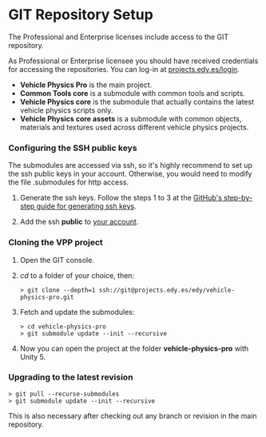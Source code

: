 # GIT Repository Setup

The Professional and Enterprise licenses include access to the GIT repository.

As Professional or Enterprise licensee you should have received credentials for accessing the
repositories. You can log-in at [projects.edy.es/login](http://projects.edy.es/login).

- **Vehicle Physics Pro** is the main project.
- **Common Tools core** is a submodule with common tools and scripts.
- **Vehicle Physics core** is the submodule that actually contains the latest vehicle physics
scripts only.
- **Vehicle Physics core assets** is a submodule with common objects, materials and textures used
across different vehicle physics projects.

### Configuring the SSH public keys

The submodules are accessed via ssh, so it's highly recommend to set up the ssh public keys in your
account. Otherwise, you would need to modify the file .submodules for http access.

1.	Generate the ssh keys. Follow the steps 1 to 3 at the [GitHub's step-by-step guide for
generating ssh keys](https://help.github.com/articles/generating-ssh-keys/).

2.	Add the ssh **public** to [your account](http://projects.edy.es/users/my_profile#public_keys).

### Cloning the VPP project

1.	Open the GIT console.

2.	_cd_ to a folder of your choice, then:

		> git clone --depth=1 ssh://git@projects.edy.es/edy/vehicle-physics-pro.git

3. 	Fetch and update the submodules:

		> cd vehicle-physics-pro
		> git submodule update --init --recursive

3.	Now you can open the project at the folder **vehicle-physics-pro** with Unity 5.

### Upgrading to the latest revision

	> git pull --recurse-submodules
	> git submodule update --init --recursive

This is also necessary after checking out any branch or revision in the main repository.
